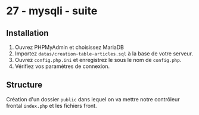 # 27 - mysqli - suite

## Installation

1) Ouvrez PHPMyAdmin et choisissez MariaDB
2) Importez `datas/creation-table-articles.sql` à la base de votre serveur.
3) Ouvrez `config.php.ini` et enregistrez le sous le nom de `config.php`.
4) Vérifiez vos paramètres de connexion.

## Structure

Création d'un dossier `public` dans lequel on va mettre notre contrôleur frontal `index.php` et les fichiers front.
